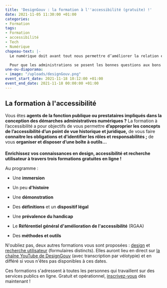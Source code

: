 ```yaml
---
title: 'DesignGouv : la formation à l''accessibilité (gratuite) !'
date: 2021-11-05 11:30:00 +01:00
categories:
- Formation
tags:
- Formation
- accessibilité
- Tech
- Numérique
chapeau-text: |-
  Le numérique doit avant tout nous permettre d’améliorer la relation entre les citoyens et l’administration, à travers des services simples, accessibles et humains. Ces services doivent s’adresser à toutes et tous, quels que soient nos particularités et nos usages.

  Pour que les administrations se posent les bonnes questions aux bons moments, pour qu'elles prennent les bonnes décisions avec les bonnes méthodes et les bons outils, pour qu'elles travaillent avec les bons interlocuteurs, le pôle **Design des services numériques** de la Direction interministérielle du numérique (DINUM) propose **trois formations gratuites indispensables : la formation accessibilité, la formation design, et la formation recherche utilisateur.**
une-ou-diaporama:
- image: "/uploads/designGouv.png"
event_start_date: 2021-11-18 10:12:00 +01:00
event_end_date: 2021-11-18 00:00:00 +01:00
---
```


## La formation à l'accessibilité

Vous êtes **agents de la  fonction publique ou prestataires impliqués dans la conception des démarches administratives numériques ?** La formation à l’accessibilité a pour objectifs de vous permettre **d’approprier les concepts de l’accessibilité d’un point de vue historique et juridique,** de vous faire **connaitre les obligations et d’identifier les rôles et responsabilités ;** de vous **organiser et disposer d’une boîte à outils…**

<div class="encadre noir"><p style="margin-top: 20px"><b>Enrichissez vos connaissances en design, accessibilité et recherche utilisateur à travers trois formations gratuites en ligne !</b></p></div>

Au programme :

* Une **immersion**

* Un peu **d'histoire**

* Une **démonstration**

* Des **définitions** et un **dispositif légal**

* Une **prévalence du handicap**

* Le **Référentiel général d'amélioration de l'accessibilité** (RGAA)

* Des **méthodes et outils**

N'oubliez pas, deux autres formations vous sont proposées : [design](https://design.numerique.gouv.fr/formations/accessibilite/) et [recherche utilisateur](https://design.numerique.gouv.fr/formations/recherche-utilisateur/) (formulaires distincts). Elles auront lieu en direct sur [la chaîne YouTube de DesignGouv](https://www.youtube.com/channel/UCMH9lC8dSlRVRfb0LoKuJZw/featured) (avec transcription par vélotypie) et en différé si vous n'êtes pas disponibles à ces dates.

Ces formations s'adressent à toutes les personnes qui travaillent sur des services publics en ligne. Gratuit et opérationnel, [inscrivez-vous](https://design.numerique.gouv.fr/formations/accessibilite/) dès maintenant !